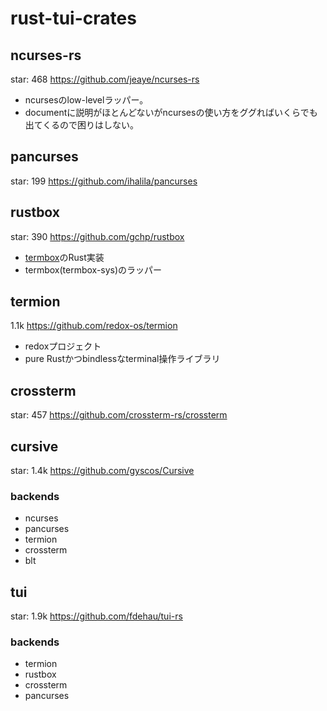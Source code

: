 # rust-tui-crates
## ncurses-rs
star: 468
https://github.com/jeaye/ncurses-rs

- ncursesのlow-levelラッパー。
- documentに説明がほとんどないがncursesの使い方をググればいくらでも出てくるので困りはしない。

## pancurses
star: 199
https://github.com/ihalila/pancurses

## rustbox
star: 390
https://github.com/gchp/rustbox

- [termbox](https://github.com/nsf/termbox)のRust実装
- termbox(termbox-sys)のラッパー


## termion
1.1k
https://github.com/redox-os/termion

- redoxプロジェクト
- pure Rustかつbindlessなterminal操作ライブラリ

## crossterm
star: 457
https://github.com/crossterm-rs/crossterm


## cursive
star: 1.4k
https://github.com/gyscos/Cursive
### backends
- ncurses
- pancurses
- termion
- crossterm
- blt

## tui
star: 1.9k
https://github.com/fdehau/tui-rs
### backends
- termion
- rustbox
- crossterm
- pancurses

